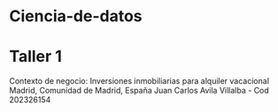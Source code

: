 # Ciencia-de-datos
# Taller 1
Contexto de negocio: Inversiones inmobiliarias para alquiler vacacional
Madrid, Comunidad de Madrid, España
Juan Carlos Avila Villalba - Cod 202326154
